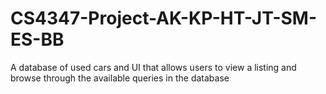 # CS4347-Project-AK-KP-HT-JT-SM-ES-BB
A database of used cars and UI that allows users to view a listing and browse through the available queries in the database
